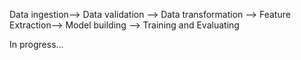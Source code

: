 Data ingestion--> Data validation --> Data transformation --> Feature Extraction--> Model building --> Training and Evaluating 

In progress...
